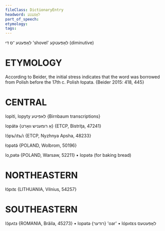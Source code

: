 ```yaml
---
fileClass: DictionaryEntry
headword: לאָפּעטע
part_of_speech: 
etymology: 
tags: 
---
```

לאָפּעטע
־ס
די
'shovel'
לאָפּעטקע
(diminutive)

ETYMOLOGY
===========
According to Beider, the initial stress indicates that the word was borrowed from Polish before the 17th c.
Polish łopata. 
{Beider 2015: 418, 445}

CENTRAL
========

lopiti, lopyty לאפּיטע {Birnbaum transcriptions}

lopátə {אַ רומעניש וואָרט} {ETCP, Bistriţa, 47241}

lɔ́pъ/ɩtъ/ɩ {ETCP, Nyzhnya Apsha, 48233}

ɫɔpətə̃ {POLAND, Wolbrom, 50196}

lo,pətə {POLAND, Warsaw, 52211}
	•	lopətə (for baking bread)

NORTHEASTERN
==============

ɫɔ́pɩtɛ {LITHUANIA, Vilnius, 54257}

SOUTHEASTERN
==============

lɔ́pʌtɜ {ROMANIA, Brăila, 45273}
	•	lopətə {רודער} 'oar'
	•	lópʌtɛs לאָפּעטעס

